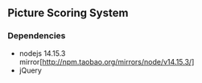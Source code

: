 ## Picture Scoring System
### Dependencies
- nodejs 14.15.3 </br> mirror[http://npm.taobao.org/mirrors/node/v14.15.3/]
- jQuery